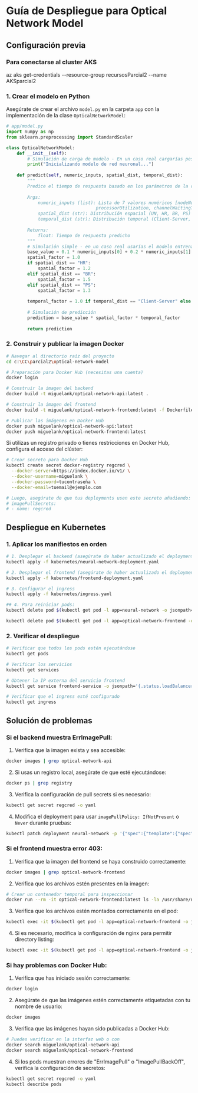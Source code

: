 # Guía de Despliegue para Optical Network Model

## Configuración previa

### Para conectarse al cluster AKS
az aks get-credentials --resource-group recursosParcial2 --name AKSparcial2

### 1. Crear el modelo en Python

Asegúrate de crear el archivo `model.py` en la carpeta `app` con la implementación de la clase `OpticalNetworkModel`:

```python
# app/model.py
import numpy as np
from sklearn.preprocessing import StandardScaler

class OpticalNetworkModel:
    def __init__(self):
        # Simulación de carga de modelo - En un caso real cargarías pesos de un modelo entrenado
        print("Inicializando modelo de red neuronal...")
        
    def predict(self, numeric_inputs, spatial_dist, temporal_dist):
        """
        Predice el tiempo de respuesta basado en los parámetros de la red
        
        Args:
            numeric_inputs (list): Lista de 7 valores numéricos [nodeNumber, threadNumber, tr, 
                                  processorUtilization, channelWaitingTime, inputWaitingTime, channelUtilization]
            spatial_dist (str): Distribución espacial (UN, HR, BR, PS)
            temporal_dist (str): Distribución temporal (Client-Server, Asynchronous)
            
        Returns:
            float: Tiempo de respuesta predicho
        """
        # Simulación simple - en un caso real usarías el modelo entrenado
        base_value = 0.1 * numeric_inputs[0] + 0.2 * numeric_inputs[1] + 0.15 * numeric_inputs[2]
        spatial_factor = 1.0
        if spatial_dist == "HR":
            spatial_factor = 1.2
        elif spatial_dist == "BR":
            spatial_factor = 1.5
        elif spatial_dist == "PS":
            spatial_factor = 1.3
            
        temporal_factor = 1.0 if temporal_dist == "Client-Server" else 1.3
        
        # Simulación de predicción
        prediction = base_value * spatial_factor * temporal_factor
        
        return prediction
```

### 2. Construir y publicar la imagen Docker

```bash
# Navegar al directorio raíz del proyecto
cd c:\CC\parcial2\optical-network-model

# Preparación para Docker Hub (necesitas una cuenta)
docker login

# Construir la imagen del backend
docker build -t miguelank/optical-network-api:latest .

# Construir la imagen del frontend
docker build -t miguelank/optical-network-frontend:latest -f Dockerfile.frontend .

# Publicar las imágenes en Docker Hub
docker push miguelank/optical-network-api:latest
docker push miguelank/optical-network-frontend:latest
```

Si utilizas un registro privado o tienes restricciones en Docker Hub, configura el acceso del clúster:

```bash
# Crear secreto para Docker Hub
kubectl create secret docker-registry regcred \
  --docker-server=https://index.docker.io/v1/ \
  --docker-username=miguelank \
  --docker-password=tucontraseña \
  --docker-email=tuemail@ejemplo.com

# Luego, asegúrate de que tus deployments usen este secreto añadiendo:
# imagePullSecrets:
# - name: regcred
```

## Despliegue en Kubernetes

### 1. Aplicar los manifiestos en orden

```bash
# 1. Desplegar el backend (asegúrate de haber actualizado el deployment con tu usuario de Docker Hub)
kubectl apply -f kubernetes/neural-network-deployment.yaml

# 2. Desplegar el frontend (asegúrate de haber actualizado el deployment con tu usuario de Docker Hub)
kubectl apply -f kubernetes/frontend-deployment.yaml

# 3. Configurar el ingress
kubectl apply -f kubernetes/ingress.yaml

## 4. Para reiniciar pods:
kubectl delete pod $(kubectl get pod -l app=neural-network -o jsonpath='{.items[0].metadata.name}')

kubectl delete pod $(kubectl get pod -l app=optical-network-frontend -o jsonpath='{.items[0].metadata.name}')
```

### 2. Verificar el despliegue

```bash
# Verificar que todos los pods estén ejecutándose
kubectl get pods

# Verificar los servicios
kubectl get services

# Obtener la IP externa del servicio frontend
kubectl get service frontend-service -o jsonpath='{.status.loadBalancer.ingress[0].ip}'

# Verificar que el ingress esté configurado
kubectl get ingress
```

## Solución de problemas

### Si el backend muestra ErrImagePull:

1. Verifica que la imagen exista y sea accesible:
```bash
docker images | grep optical-network-api
```

2. Si usas un registro local, asegúrate de que esté ejecutándose:
```bash
docker ps | grep registry
```

3. Verifica la configuración de pull secrets si es necesario:
```bash
kubectl get secret regcred -o yaml
```

4. Modifica el deployment para usar `imagePullPolicy: IfNotPresent` o `Never` durante pruebas:
```bash
kubectl patch deployment neural-network -p '{"spec":{"template":{"spec":{"containers":[{"name":"api","imagePullPolicy":"IfNotPresent"}]}}}}'
```

### Si el frontend muestra error 403:

1. Verifica que la imagen del frontend se haya construido correctamente:
```bash
docker images | grep optical-network-frontend
```

2. Verifica que los archivos estén presentes en la imagen:
```bash
# Crear un contenedor temporal para inspeccionar
docker run --rm -it optical-network-frontend:latest ls -la /usr/share/nginx/html/
```

3. Verifica que los archivos estén montados correctamente en el pod:
```bash
kubectl exec -it $(kubectl get pod -l app=optical-network-frontend -o jsonpath='{.items[0].metadata.name}') -- ls -la /usr/share/nginx/html/
```

4. Si es necesario, modifica la configuración de nginx para permitir directory listing:
```bash
kubectl exec -it $(kubectl get pod -l app=optical-network-frontend -o jsonpath='{.items[0].metadata.name}') -- cat /etc/nginx/conf.d/default.conf
```

### Si hay problemas con Docker Hub:

1. Verifica que has iniciado sesión correctamente:
```bash
docker login
```

2. Asegúrate de que las imágenes estén correctamente etiquetadas con tu nombre de usuario:
```bash
docker images
```

3. Verifica que las imágenes hayan sido publicadas a Docker Hub:
```bash
# Puedes verificar en la interfaz web o con
docker search miguelank/optical-network-api
docker search miguelank/optical-network-frontend
```

4. Si los pods muestran errores de "ErrImagePull" o "ImagePullBackOff", verifica la configuración de secretos:
```bash
kubectl get secret regcred -o yaml
kubectl describe pods
```
